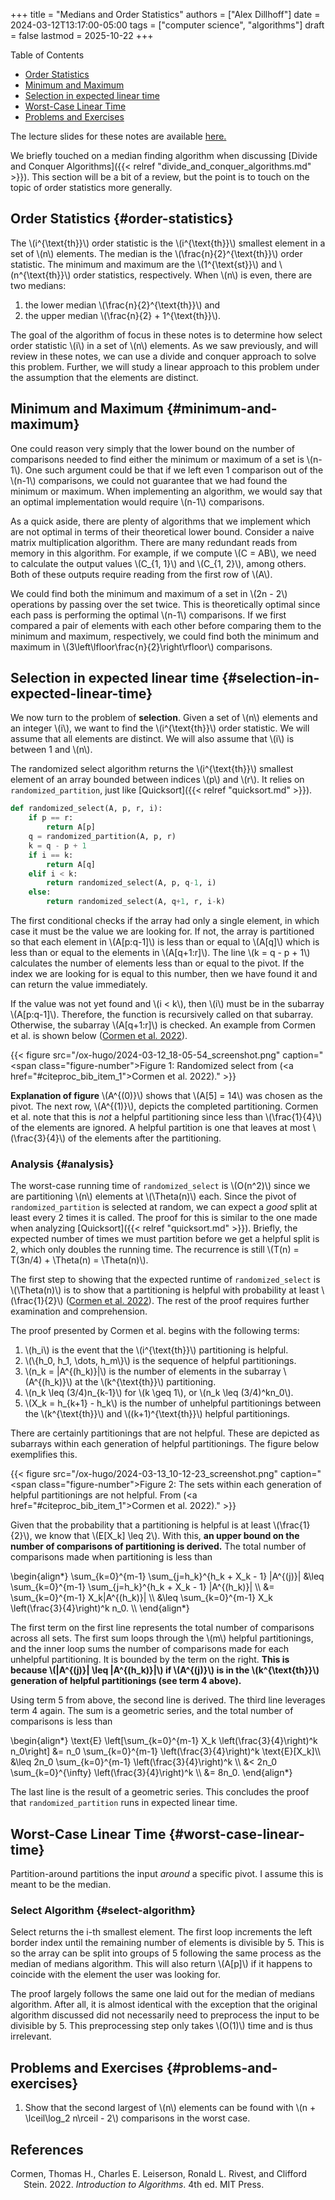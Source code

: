 +++
title = "Medians and Order Statistics"
authors = ["Alex Dillhoff"]
date = 2024-03-12T13:17:00-05:00
tags = ["computer science", "algorithms"]
draft = false
lastmod = 2025-10-22
+++

<div class="ox-hugo-toc toc">

<div class="heading">Table of Contents</div>

- [Order Statistics](#order-statistics)
- [Minimum and Maximum](#minimum-and-maximum)
- [Selection in expected linear time](#selection-in-expected-linear-time)
- [Worst-Case Linear Time](#worst-case-linear-time)
- [Problems and Exercises](#problems-and-exercises)

</div>
<!--endtoc-->

The lecture slides for these notes are available [here.](/teaching/cse5311/lectures/medians_and_order_statistics.pdf)

We briefly touched on a median finding algorithm when discussing [Divide and Conquer Algorithms]({{< relref "divide_and_conquer_algorithms.md" >}}). This section will be a bit of a review, but the point is to touch on the topic of order statistics more generally.


## Order Statistics {#order-statistics}

The \\(i^{\text{th}}\\) order statistic is the \\(i^{\text{th}}\\) smallest element in a set of \\(n\\) elements. The median is the \\(\frac{n}{2}^{\text{th}}\\) order statistic. The minimum and maximum are the \\(1^{\text{st}}\\) and \\(n^{\text{th}}\\) order statistics, respectively. When \\(n\\) is even, there are two medians:

1.  the lower median \\(\frac{n}{2}^{\text{th}}\\) and
2.  the upper median \\(\frac{n}{2} + 1^{\text{th}}\\).

The goal of the algorithm of focus in these notes is to determine how select order statistic \\(i\\) in a set of \\(n\\) elements. As we saw previously, and will review in these notes, we can use a divide and conquer approach to solve this problem. Further, we will study a linear approach to this problem under the assumption that the elements are distinct.


## Minimum and Maximum {#minimum-and-maximum}

One could reason very simply that the lower bound on the number of comparisons needed to find either the minimum or maximum of a set is \\(n-1\\). One such argument could be that if we left even 1 comparison out of the \\(n-1\\) comparisons, we could not guarantee that we had found the minimum or maximum. When implementing an algorithm, we would say that an optimal implementation would require \\(n-1\\) comparisons.

As a quick aside, there are plenty of algorithms that we implement which are not optimal in terms of their theoretical lower bound. Consider a naive matrix multiplication algorithm. There are many redundant reads from memory in this algorithm. For example, if we compute \\(C = AB\\), we need to calculate the output values \\(C\_{1, 1}\\) and \\(C\_{1, 2}\\), among others. Both of these outputs require reading from the first row of \\(A\\).

We could find both the minimum and maximum of a set in \\(2n - 2\\) operations by passing over the set twice. This is theoretically optimal since each pass is performing the optimal \\(n-1\\) comparisons. If we first compared a pair of elements with each other before comparing them to the minimum and maximum, respectively, we could find both the minimum and maximum in \\(3\left\lfloor\frac{n}{2}\right\rfloor\\) comparisons.


## Selection in expected linear time {#selection-in-expected-linear-time}

We now turn to the problem of **selection**. Given a set of \\(n\\) elements and an integer \\(i\\), we want to find the \\(i^{\text{th}}\\) order statistic. We will assume that all elements are distinct. We will also assume that \\(i\\) is between 1 and \\(n\\).

The randomized select algorithm returns the \\(i^{\text{th}}\\) smallest element of an array bounded between indices \\(p\\) and \\(r\\). It relies on `randomized_partition`, just like [Quicksort]({{< relref "quicksort.md" >}}).

```python
def randomized_select(A, p, r, i):
    if p == r:
        return A[p]
    q = randomized_partition(A, p, r)
    k = q - p + 1
    if i == k:
        return A[q]
    elif i < k:
        return randomized_select(A, p, q-1, i)
    else:
        return randomized_select(A, q+1, r, i-k)
```

The first conditional checks if the array had only a single element, in which case it must be the value we are looking for. If not, the array is partitioned so that each element in \\(A[p:q-1]\\) is less than or equal to \\(A[q]\\) which is less than or equal to the elements in \\(A[q+1:r]\\). The line \\(k = q - p + 1\\) calculates the number of elements less than or equal to the pivot. If the index we are looking for is equal to this number, then we have found it and can return the value immediately.

If the value was not yet found and \\(i < k\\), then \\(i\\) must be in the subarray \\(A[p:q-1]\\). Therefore, the function is recursively called on that subarray. Otherwise, the subarray \\(A[q+1:r]\\) is checked. An example from Cormen et al. is shown below (<a href="#citeproc_bib_item_1">Cormen et al. 2022</a>).

{{< figure src="/ox-hugo/2024-03-12_18-05-54_screenshot.png" caption="<span class=\"figure-number\">Figure 1: </span>Randomized select from (<a href=\"#citeproc_bib_item_1\">Cormen et al. 2022</a>)." >}}

**Explanation of figure** \\(A^{(0)}\\) shows that \\(A[5] = 14\\) was chosen as the pivot. The next row, \\(A^{(1)}\\), depicts the completed partitioning. Cormen et al. note that this is _not_ a helpful partitioning since less than \\(\frac{1}{4}\\) of the elements are ignored. A helpful partition is one that leaves at most \\(\frac{3}{4}\\) of the elements after the partitioning.


### Analysis {#analysis}

The worst-case running time of `randomized_select` is \\(O(n^2)\\) since we are partitioning \\(n\\) elements at \\(\Theta(n)\\) each. Since the pivot of `randomized_partition` is selected at random, we can expect a _good_ split at least every 2 times it is called. The proof for this is similar to the one made when analyzing [Quicksort]({{< relref "quicksort.md" >}}). Briefly, the expected number of times we must partition before we get a helpful split is 2, which only doubles the running time. The recurrence is still \\(T(n) = T(3n/4) + \Theta(n) = \Theta(n)\\).

The first step to showing that the expected runtime of `randomized_select` is \\(\Theta(n)\\) is to show that a partitioning is helpful with probability at least \\(\frac{1}{2}\\) (<a href="#citeproc_bib_item_1">Cormen et al. 2022</a>). The rest of the proof requires further examination and comprehension.

The proof presented by Cormen et al. begins with the following terms:

1.  \\(h\_i\\) is the event that the \\(i^{\text{th}}\\) partitioning is helpful.
2.  \\(\\{h\_0, h\_1, \dots, h\_m\\}\\) is the sequence of helpful partitionings.
3.  \\(n\_k = |A^{(h\_k)}|\\) is the number of elements in the subarray \\(A^{(h\_k)}\\) at the \\(k^{\text{th}}\\) partitioning.
4.  \\(n\_k \leq (3/4)n\_{k-1}\\) for \\(k \geq 1\\), or \\(n\_k \leq (3/4)^kn\_0\\).
5.  \\(X\_k = h\_{k+1} - h\_k\\) is the number of unhelpful partitionings between the \\(k^{\text{th}}\\) and \\((k+1)^{\text{th}}\\) helpful partitionings.

There are certainly partitionings that are not helpful. These are depicted as subarrays within each generation of helpful partitionings. The figure below exemplifies this.

{{< figure src="/ox-hugo/2024-03-13_10-12-23_screenshot.png" caption="<span class=\"figure-number\">Figure 2: </span>The sets within each generation of helpful partitionings are not helpful. From (<a href=\"#citeproc_bib_item_1\">Cormen et al. 2022</a>)." >}}

Given that the probability that a partitioning is helpful is at least \\(\frac{1}{2}\\), we know that \\(E[X\_k] \leq 2\\). With this, **an upper bound on the number of comparisons of partitioning is derived.** The total number of comparisons made when partitioning is less than

\begin{align\*}
\sum\_{k=0}^{m-1} \sum\_{j=h\_k}^{h\_k + X\_k - 1} |A^{(j)}| &\leq \sum\_{k=0}^{m-1} \sum\_{j=h\_k}^{h\_k + X\_k - 1} |A^{(h\_k)}| \\\\
&= \sum\_{k=0}^{m-1} X\_k|A^{(h\_k)}| \\\\
&\leq \sum\_{k=0}^{m-1} X\_k \left(\frac{3}{4}\right)^k n\_0. \\\\
\end{align\*}

The first term on the first line represents the total number of comparisons across all sets. The first sum loops through the \\(m\\) helpful partitionings, and the inner loop sums the number of comparisons made for each unhelpful partitioning. It is bounded by the term on the right. **This is because \\(|A^{(j)}| \leq |A^{(h\_k)}|\\) if \\(A^{(j)}\\) is in the \\(k^{\text{th}}\\) generation of helpful partitionings (see term 4 above).**

Using term 5 from above, the second line is derived. The third line leverages term 4 again. The sum is a geometric series, and the total number of comparisons is less than

\begin{align\*}
\text{E} \left[\sum\_{k=0}^{m-1} X\_k \left(\frac{3}{4}\right)^k n\_0\right] &= n\_0 \sum\_{k=0}^{m-1} \left(\frac{3}{4}\right)^k \text{E}[X\_k]\\\\
&\leq 2n\_0 \sum\_{k=0}^{m-1} \left(\frac{3}{4}\right)^k \\\\
&< 2n\_0 \sum\_{k=0}^{\infty} \left(\frac{3}{4}\right)^k \\\\
&= 8n\_0.
\end{align\*}

The last line is the result of a geometric series. This concludes the proof that `randomized_partition` runs in expected linear time.


## Worst-Case Linear Time {#worst-case-linear-time}

Partition-around partitions the input _around_ a specific pivot. I assume this is meant to be the median.


### Select Algorithm {#select-algorithm}

Select returns the i-th smallest element.
The first loop increments the left border index until the remaining number of elements is divisible by 5. This is so the array can be split into groups of 5 following the same process as the median of medians algorithm. This will also return \\(A[p]\\) if it happens to coincide with the element the user was looking for.

The proof largely follows the same one laid out for the median of medians algorithm. After all, it is almost identical with the exception that the original algorithm discussed did not necessarily need to preprocess the input to be divisible by 5. This preprocessing step only takes \\(O(1)\\) time and is thus irrelevant.


## Problems and Exercises {#problems-and-exercises}

1.  Show that the second largest of \\(n\\) elements can be found with \\(n + \lceil\log\_2 n\rceil - 2\\) comparisons in the worst case.

## References

<style>.csl-entry{text-indent: -1.5em; margin-left: 1.5em;}</style><div class="csl-bib-body">
  <div class="csl-entry"><a id="citeproc_bib_item_1"></a>Cormen, Thomas H., Charles E. Leiserson, Ronald L. Rivest, and Clifford Stein. 2022. <i>Introduction to Algorithms</i>. 4th ed. MIT Press.</div>
</div>
